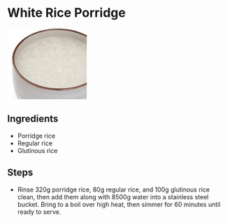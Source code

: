 # White Rice Porridge

![White Rice Porridge](../../images/%E7%99%BD%E7%B1%B3%E7%B2%A5.png)

## Ingredients

- Porridge rice
- Regular rice
- Glutinous rice

## Steps

- Rinse 320g porridge rice, 80g regular rice, and 100g glutinous rice clean, then add them along with 8500g water into a stainless steel bucket. Bring to a boil over high heat, then simmer for 60 minutes until ready to serve.